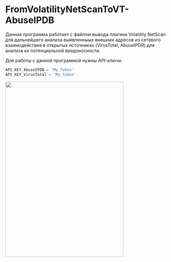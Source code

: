 # FromVolatilityNetScanToVT-AbuseIPDB

Данная программа работает с файлом вывода плагина Volatility NetScan для дальнейшего анализа выявленныых внешних адресов из сетевого взаимодействия в открытых источниках (VirusTotal, AbuseIPDB) для анализа их потенциальной вредоносности.  
   
Для работы с данной программой нужны API-ключи.

```python
API_KEY_AbuseIPDB = 'My_Token'
API_KEY_VirusTotal = 'My_Token'
```

<img src="https://github.com/user-attachments/assets/83565f31-330f-4709-86a1-0e2042f34896" width="370" height="550">
